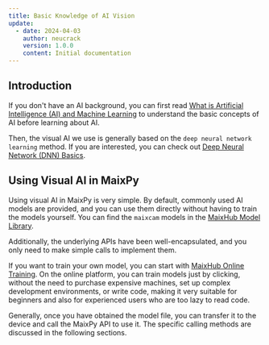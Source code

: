 ```yaml
---
title: Basic Knowledge of AI Vision
update:
  - date: 2024-04-03
    author: neucrack
    version: 1.0.0
    content: Initial documentation
---
```


## Introduction

If you don't have an AI background, you can first read [What is Artificial Intelligence (AI) and Machine Learning](https://wiki.sipeed.com/ai/en/basic/what_is_ai.html) to understand the basic concepts of AI before learning about AI.

Then, the visual AI we use is generally based on the `deep neural network learning` method. If you are interested, you can check out [Deep Neural Network (DNN) Basics](https://wiki.sipeed.com/ai/en/basic/dnn_basic.html).

## Using Visual AI in MaixPy

Using visual AI in MaixPy is very simple. By default, commonly used AI models are provided, and you can use them directly without having to train the models yourself. You can find the `maixcam` models in the [MaixHub Model Library](https://maixhub.com/model/zoo).

Additionally, the underlying APIs have been well-encapsulated, and you only need to make simple calls to implement them.

If you want to train your own model, you can start with [MaixHub Online Training](https://maixhub.com/model/training/project). On the online platform, you can train models just by clicking, without the need to purchase expensive machines, set up complex development environments, or write code, making it very suitable for beginners and also for experienced users who are too lazy to read code.

Generally, once you have obtained the model file, you can transfer it to the device and call the MaixPy API to use it. The specific calling methods are discussed in the following sections.
